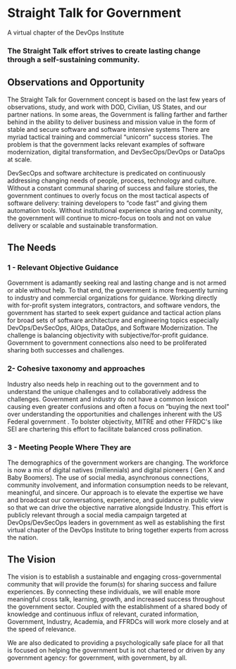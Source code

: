 # Straight Talk for Government 
A virtual chapter of the DevOps Institute

### **The Straight Talk effort strives to create lasting change through a self-sustaining community.** 

## Observations and Opportunity
The Straight Talk for Government concept is based on the last few years of observations, study, and work with DOD, Civilian, US States, and our partner nations.   In some areas, the Government is falling farther and farther behind in the ability to deliver business and mission value in the form of stable and secure software and software intensive systems There are myriad tactical training and commercial “unicorn”  success stories.  The problem is that the government lacks relevant examples of software modernization, digital transformation, and DevSecOps/DevOps or DataOps at scale.  
 
DevSecOps and software architecture is predicated on continuously addressing changing needs of people, process, technology and culture.  Without a constant communal sharing of success and failure stories, the government continues to overly focus on the most tactical aspects of software delivery: training developers to “code fast” and giving them automation tools. Without institutional experience sharing and community, the government will continue to micro-focus on tools and not on value delivery or scalable and sustainable transformation.

## The Needs
### 1 - Relevant Objective Guidance
Government is adamantly seeking real and lasting change and is not armed or able without help.  To that end, the government is more frequently turning to industry and commercial organizations for guidance.   Working directly with for-profit  system integrators, contractors, and software vendors, the government has started to seek expert guidance and tactical action plans for broad sets of software architecture and engineering topics especially DevOps/DevSecOps, AIOps, DataOps, and Software Modernization. The challenge is balancing objectivity with subjective/for-profit guidance. Government to government connections also need to be proliferated sharing both successes and challenges.
 
### 2- Cohesive taxonomy and approaches
Industry also needs help in reaching out to the government and to understand the unique challenges and to collaboratively address the challenges. Government and industry do not have a common lexicon causing even greater confusions and often a focus on “buying the next tool” over understanding the opportunities and challenges inherent with the US Federal government . To bolster objectivity, MITRE and other FFRDC's like SEI are chartering this effort to facilitate balanced cross pollination.
 
### 3 - Meeting People Where They are
The demographics of the government workers are changing. The workforce is now a mix of digital natives (millennials) and digital pioneers ( Gen X and Baby Boomers).   The use of social media, asynchronous connections, community involvement, and information consumption needs to be relevant, meaningful, and sincere.  Our approach is to elevate the expertise we have and broadcast our conversations, experience, and guidance in public view so that we can drive the objective narrative alongside Industry. This effort is publicly relevant through a social media campaign targeted at DevOps/DevSecOps leaders in government as well as establishing the first virtual chapter of the DevOps Institute to bring together experts from across the nation.
 
## The Vision
The vision is to establish a sustainable and engaging cross-governmental community that will provide the forum(s) for sharing success and failure experiences.  By connecting these individuals, we will enable more meaningful cross talk, learning, growth, and increased success throughout the government sector.  Coupled with the establishment of a shared body of knowledge and continuous influx of relevant, curated information, Government, Industry, Academia, and FFRDCs will work more closely and at the speed of relevance. 
 
We are also dedicated to providing a psychologically safe place for all that is focused on helping the government but is not chartered or driven by any government agency: for government, with government, by all. 
 


